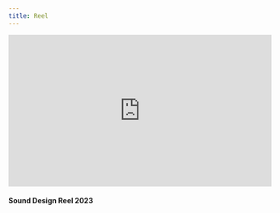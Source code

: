 ```yaml
---
title: Reel
---
```


<section>
  <iframe class="image main" width="520" height="300" src="https://www.youtube.com/embed/SC0Ub0Q9SoM" frameborder="0" allowfullscreen></iframe>
	<h4>Sound Design Reel 2023</h4> 
</section>
 

